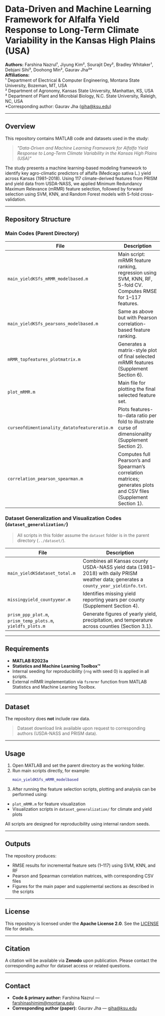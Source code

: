# Data-Driven and Machine Learning Framework for Alfalfa Yield Response to Long-Term Climate Variability in the Kansas High Plains (USA)

**Authors:** Farshina Nazrul¹, Jiyung Kim², Sourajit Dey², Bradley Whitaker¹, Debjani Sihi³, Doohong Min², Gaurav Jha²*  
**Affiliations:**  
¹ Department of Electrical & Computer Engineering, Montana State University, Bozeman, MT, USA  
² Department of Agronomy, Kansas State University, Manhattan, KS, USA  
³ Department of Plant and Microbial Biology, N.C. State University, Raleigh, NC, USA  
*Corresponding author: Gaurav Jha (gjha@ksu.edu)  

---

## Overview

This repository contains MATLAB code and datasets used in the study:

> *"Data-Driven and Machine Learning Framework for Alfalfa Yield Response to Long-Term Climate Variability in the Kansas High Plains (USA)"*

The study presents a machine learning-based modeling framework to identify key agro-climatic predictors of alfalfa (Medicago sativa L.) yield across Kansas (1981–2018). Using 117 climate-derived features from PRISM and yield data from USDA-NASS, we applied Minimum Redundancy Maximum Relevance (mRMR) feature selection, followed by forward selection using SVM, KNN, and Random Forest models with 5-fold cross-validation.

---

## Repository Structure

### Main Codes (Parent Directory)

| File | Description |
|------|-------------|
| `main_yieldKSfs_mRMR_modelbased.m` | Main script: mRMR feature ranking, regression using SVM, KNN, RF, 5-fold CV. Computes RMSE for 1–117 features. |
| `main_yieldKSfs_pearsons_modelbased.m` | Same as above but with Pearson correlation-based feature ranking. |
| `mRMR_topfeatures_plotmatrix.m` | Generates a matrix-style plot of final selected mRMR features (Supplement Section 6). |
| `plot_mRMR.m` | Main file for plotting the final selected feature set. |
| `curseofdimentionality_datatofeatureratio.m` | Plots features-to-data ratio per fold to illustrate curse of dimensionality (Supplement Section 2). |
| `correlation_pearson_spearman.m` | Computes full Pearson’s and Spearman’s correlation matrices; generates plots and CSV files (Supplement Section 1). |

### Dataset Generalization and Visualization Codes (`dataset_generalization/`)

> All scripts in this folder assume the `dataset` folder is in the parent directory (`../dataset/`).

| File | Description |
|------|-------------|
| `main_yieldKSdataset_total.m` | Combines all Kansas county USDA-NASS yield data (1981–2018) with daily PRISM weather data; generates a `county_year_yieldinfo.txt`. |
| `missingyield_countyyear.m` | Identifies missing yield reporting years per county (Supplement Section 4). |
| `prism_ppp_plot.m`, `prism_temp_plots.m`, `yieldfs_plots.m` | Generate figures of yearly yield, precipitation, and temperature across counties (Section 3.1). |

---

## Requirements

- **MATLAB R2023a**  
- **Statistics and Machine Learning Toolbox™**  
- Internal seeding for reproducibility (`rng` with seed 0) is applied in all scripts.  
- External mRMR implementation via `fsrmrmr` function from MATLAB Statistics and Machine Learning Toolbox.  

---

## Dataset

The repository does **not** include raw data.  
> Dataset download link available upon request to corresponding authors (USDA-NASS and PRISM data).  

---

## Usage

1. Open MATLAB and set the parent directory as the working folder.  
2. Run main scripts directly, for example:  
   ```matlab
   main_yieldKSfs_mRMR_modelbased
3. After running the feature selection scripts, plotting and analysis can be performed using:

- `plot_mRMR.m` for feature visualization  
- Visualization scripts in `dataset_generalization/` for climate and yield plots  

All scripts are designed for reproducibility using internal random seeds.

---

## Outputs

The repository produces:

- RMSE results for incremental feature sets (1–117) using SVM, KNN, and RF  
- Pearson and Spearman correlation matrices, with corresponding CSV files  
- Figures for the main paper and supplemental sections as described in the scripts  

---

## License

This repository is licensed under the **Apache License 2.0**. See the [LICENSE](LICENSE) file for details.

---

## Citation

A citation will be available via **Zenodo** upon publication. Please contact the corresponding author for dataset access or related questions.

---

## Contact

- **Code & primary author:** Farshina Nazrul — <farshinashimim@montana.edu>  
- **Corresponding author (paper):** Gaurav Jha — <gjha@ksu.edu>

